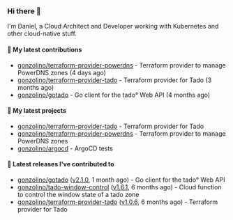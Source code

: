 ### Hi there 👋

I'm Daniel, a Cloud Architect and Developer working with Kubernetes and other cloud-native stuff.

#### 👷 My latest contributions

- [gonzolino/terraform-provider-powerdns](https://github.com/gonzolino/terraform-provider-powerdns) - Terraform provider to manage PowerDNS zones (4 days ago)
- [gonzolino/terraform-provider-tado](https://github.com/gonzolino/terraform-provider-tado) - Terraform provider for Tado (3 months ago)
- [gonzolino/gotado](https://github.com/gonzolino/gotado) - Go client for the tado° Web API (4 months ago)

#### 🌱 My latest projects

- [gonzolino/terraform-provider-tado](https://github.com/gonzolino/terraform-provider-tado) - Terraform provider for Tado
- [gonzolino/terraform-provider-powerdns](https://github.com/gonzolino/terraform-provider-powerdns) - Terraform provider to manage PowerDNS zones
- [gonzolino/argocd](https://github.com/gonzolino/argocd) - ArgoCD tests

#### 🔭 Latest releases I've contributed to

- [gonzolino/gotado](https://github.com/gonzolino/gotado) ([v2.1.0](https://github.com/gonzolino/gotado/releases/tag/v2.1.0), 1 month ago) - Go client for the tado° Web API
- [gonzolino/tado-window-control](https://github.com/gonzolino/tado-window-control) ([v1.6.1](https://github.com/gonzolino/tado-window-control/releases/tag/v1.6.1), 6 months ago) - Cloud function to control the window state of a tado zone
- [gonzolino/terraform-provider-tado](https://github.com/gonzolino/terraform-provider-tado) ([v1.0.6](https://github.com/gonzolino/terraform-provider-tado/releases/tag/v1.0.6), 6 months ago) - Terraform provider for Tado
